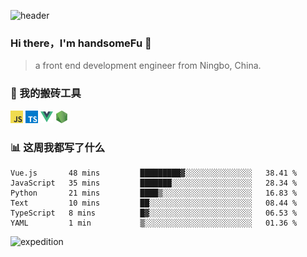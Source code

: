 ![header](https://raw.githubusercontent.com/fzq1998/fzq1998/master/header.png)

### Hi there，I'm handsomeFu 👋

> a front end development engineer from Ningbo, China.

### 🔧 我的搬砖工具
<code><img height="20" src="https://raw.githubusercontent.com/github/explore/80688e429a7d4ef2fca1e82350fe8e3517d3494d/topics/javascript/javascript.png" alt="javascript"></code>
<code><img height="20" src="https://raw.githubusercontent.com/github/explore/80688e429a7d4ef2fca1e82350fe8e3517d3494d/topics/typescript/typescript.png" alt="typescript"></code>
<code><img height="20" src="https://raw.githubusercontent.com/github/explore/80688e429a7d4ef2fca1e82350fe8e3517d3494d/topics/vue/vue.png" alt="vue"></code>
<code><img height="20" src="https://raw.githubusercontent.com/github/explore/80688e429a7d4ef2fca1e82350fe8e3517d3494d/topics/nodejs/nodejs.png" alt="nodejs"></code>



### 📊 这周我都写了什么
<!--START_SECTION:waka-->

```text
Vue.js       48 mins         █████████▓░░░░░░░░░░░░░░░   38.41 %
JavaScript   35 mins         ███████░░░░░░░░░░░░░░░░░░   28.34 %
Python       21 mins         ████▒░░░░░░░░░░░░░░░░░░░░   16.83 %
Text         10 mins         ██░░░░░░░░░░░░░░░░░░░░░░░   08.44 %
TypeScript   8 mins          █▓░░░░░░░░░░░░░░░░░░░░░░░   06.53 %
YAML         1 min           ▒░░░░░░░░░░░░░░░░░░░░░░░░   01.36 %
```

<!--END_SECTION:waka-->


![expedition](https://raw.githubusercontent.com/fzq1998/fzq1998/master/expedition.gif)

